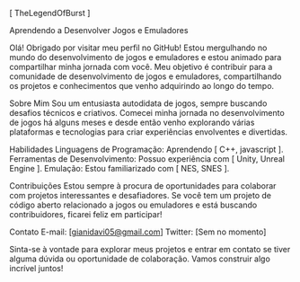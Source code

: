 [ TheLegendOfBurst ]

Aprendendo a Desenvolver Jogos e Emuladores

Olá! Obrigado por visitar meu perfil no GitHub! Estou mergulhando no mundo do desenvolvimento de jogos e emuladores e estou animado para compartilhar minha jornada com você. Meu objetivo é contribuir para a comunidade de desenvolvimento de jogos e emuladores, compartilhando os projetos e conhecimentos que venho adquirindo ao longo do tempo.

Sobre Mim
Sou um entusiasta autodidata de jogos, sempre buscando desafios técnicos e criativos. Comecei minha jornada no desenvolvimento de jogos há alguns meses e desde então venho explorando várias plataformas e tecnologias para criar experiências envolventes e divertidas.

Habilidades
Linguagens de Programação: Aprendendo [ C++, javascript ].
Ferramentas de Desenvolvimento: Possuo experiência com [ Unity, Unreal Engine ].
Emulação: Estou familiarizado com [ NES, SNES ].

Contribuições
Estou sempre à procura de oportunidades para colaborar com projetos interessantes e desafiadores. Se você tem um projeto de código aberto relacionado a jogos ou emuladores e está buscando contribuidores, ficarei feliz em participar!

Contato
E-mail: [gianidavi05@gmail.com]
Twitter: [Sem no momento]

Sinta-se à vontade para explorar meus projetos e entrar em contato se tiver alguma dúvida ou oportunidade de colaboração. Vamos construir algo incrível juntos!
